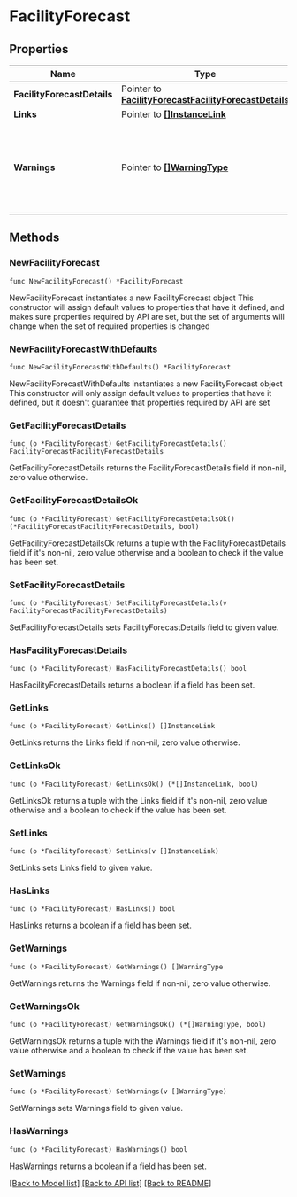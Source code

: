 # FacilityForecast

## Properties

Name | Type | Description | Notes
------------ | ------------- | ------------- | -------------
**FacilityForecastDetails** | Pointer to [**FacilityForecastFacilityForecastDetails**](FacilityForecastFacilityForecastDetails.md) |  | [optional] 
**Links** | Pointer to [**[]InstanceLink**](InstanceLink.md) |  | [optional] 
**Warnings** | Pointer to [**[]WarningType**](WarningType.md) | Used in conjunction with the Success element to define a business error. | [optional] 

## Methods

### NewFacilityForecast

`func NewFacilityForecast() *FacilityForecast`

NewFacilityForecast instantiates a new FacilityForecast object
This constructor will assign default values to properties that have it defined,
and makes sure properties required by API are set, but the set of arguments
will change when the set of required properties is changed

### NewFacilityForecastWithDefaults

`func NewFacilityForecastWithDefaults() *FacilityForecast`

NewFacilityForecastWithDefaults instantiates a new FacilityForecast object
This constructor will only assign default values to properties that have it defined,
but it doesn't guarantee that properties required by API are set

### GetFacilityForecastDetails

`func (o *FacilityForecast) GetFacilityForecastDetails() FacilityForecastFacilityForecastDetails`

GetFacilityForecastDetails returns the FacilityForecastDetails field if non-nil, zero value otherwise.

### GetFacilityForecastDetailsOk

`func (o *FacilityForecast) GetFacilityForecastDetailsOk() (*FacilityForecastFacilityForecastDetails, bool)`

GetFacilityForecastDetailsOk returns a tuple with the FacilityForecastDetails field if it's non-nil, zero value otherwise
and a boolean to check if the value has been set.

### SetFacilityForecastDetails

`func (o *FacilityForecast) SetFacilityForecastDetails(v FacilityForecastFacilityForecastDetails)`

SetFacilityForecastDetails sets FacilityForecastDetails field to given value.

### HasFacilityForecastDetails

`func (o *FacilityForecast) HasFacilityForecastDetails() bool`

HasFacilityForecastDetails returns a boolean if a field has been set.

### GetLinks

`func (o *FacilityForecast) GetLinks() []InstanceLink`

GetLinks returns the Links field if non-nil, zero value otherwise.

### GetLinksOk

`func (o *FacilityForecast) GetLinksOk() (*[]InstanceLink, bool)`

GetLinksOk returns a tuple with the Links field if it's non-nil, zero value otherwise
and a boolean to check if the value has been set.

### SetLinks

`func (o *FacilityForecast) SetLinks(v []InstanceLink)`

SetLinks sets Links field to given value.

### HasLinks

`func (o *FacilityForecast) HasLinks() bool`

HasLinks returns a boolean if a field has been set.

### GetWarnings

`func (o *FacilityForecast) GetWarnings() []WarningType`

GetWarnings returns the Warnings field if non-nil, zero value otherwise.

### GetWarningsOk

`func (o *FacilityForecast) GetWarningsOk() (*[]WarningType, bool)`

GetWarningsOk returns a tuple with the Warnings field if it's non-nil, zero value otherwise
and a boolean to check if the value has been set.

### SetWarnings

`func (o *FacilityForecast) SetWarnings(v []WarningType)`

SetWarnings sets Warnings field to given value.

### HasWarnings

`func (o *FacilityForecast) HasWarnings() bool`

HasWarnings returns a boolean if a field has been set.


[[Back to Model list]](../README.md#documentation-for-models) [[Back to API list]](../README.md#documentation-for-api-endpoints) [[Back to README]](../README.md)


